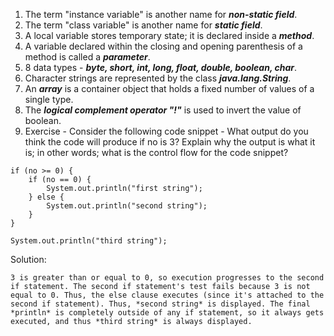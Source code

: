 1. The term "instance variable" is another name for ***non-static field***.
2. The term "class variable" is another name for ***static field***.
3. A local variable stores temporary state; it is declared inside a ***method***.
4. A variable declared within the closing and opening parenthesis of a method is called a ***parameter***.
5. 8 data types - ***byte, short, int, long, float, double, boolean, char***.
6. Character strings are represented by the class ***java.lang.String***.
7. An ***array*** is a container object that holds a fixed number of values of a single type.
8. The ***logical complement operator "!"*** is used to invert the value of boolean.
9. Exercise - Consider the following code snippet - What output do you think the code will produce if no is 3? Explain why the output is what it is; in other words; what is the control flow for the code snippet?
```
if (no >= 0) {
    if (no == 0) {
        System.out.println("first string");
    } else {
        System.out.println("second string");
    }
}

System.out.println("third string");
```
Solution:<br>
```
3 is greater than or equal to 0, so execution progresses to the second if statement. The second if statement's test fails because 3 is not equal to 0. Thus, the else clause executes (since it's attached to the second if statement). Thus, *second string* is displayed. The final *println* is completely outside of any if statement, so it always gets executed, and thus *third string* is always displayed.
```
